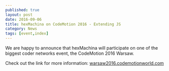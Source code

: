 ```yaml
---
published: true
layout: post
date: 2016-09-06
title: hexMachina on CodeMotion 2016 - Extending JS
category: News
tags: [event,index]
---
```

We are happy to announce that hexMachina will participate on one of the biggest coder networks event, the CodeMotion 2016 Warsaw. 

Check out the link for more information: [warsaw2016.codemotionworld.com](http://warsaw2016.codemotionworld.com/)
